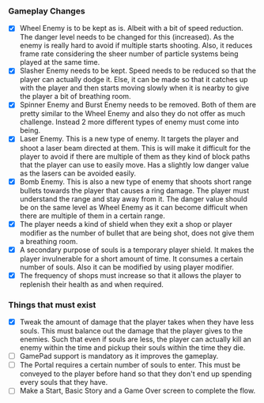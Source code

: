 ### Gameplay Changes

- [X] Wheel Enemy is to be kept as is. Albeit with a bit of speed reduction. The danger level needs to be changed for this (increased). As the enemy is really hard to avoid if multiple starts shooting. Also, it reduces frame rate considering the sheer number of particle systems being played at the same time.
- [X] Slasher Enemy needs to be kept. Speed needs to be reduced so that the player can actually dodge it. Else, it can be made so that it catches up with the player and then starts moving slowly  when it is nearby to give the player a bit of breathing room.
- [X] Spinner Enemy and Burst Enemy needs to be removed. Both of them are pretty similar to the Wheel Enemy and also they do not offer as much challenge. Instead 2 more different types of enemy must come into being.
- [X] Laser Enemy. This is a new type of enemy. It targets the player and shoot a laser beam directed at them. This is will make it difficult for the player to avoid if there are multiple of them as they kind of block paths that the player can use to easily move. Has a slightly low danger value as the lasers can be avoided easily.
- [X] Bomb Enemy. This is also a new type of enemy that shoots short range bullets towards the player that causes a ring damage. The player must understand the range and stay away from it. The danger value should be on the same level as Wheel Enemy as it can become difficult when there are multiple of them in a certain range.
- [X] The player needs a kind of shield when they exit a shop or player modifier as the number of bullet that are being shot, does not give them a breathing room.
- [X] A secondary purpose of souls is a temporary player shield. It makes the player invulnerable for a short amount of time. It consumes a certain number of souls. Also it can be modified by using player modifier.
- [X] The frequency of shops must increase so that it allows the player to replenish their health as and when required.

### Things that must exist

- [X] Tweak the amount of damage that the player takes when they have less souls. This must balance out the damage that the player gives to the enemies. Such that even if souls are less, the player can actually kill an enemy within the time and pickup their souls within the time they die.
- [ ] GamePad support is mandatory as it improves the gameplay.
- [ ] The Portal requires a certain number of souls to enter. This must be conveyed to the player before hand so that they don't end up spending every souls that they have.
- [ ] Make a Start, Basic Story and a Game Over screen to complete the flow.
